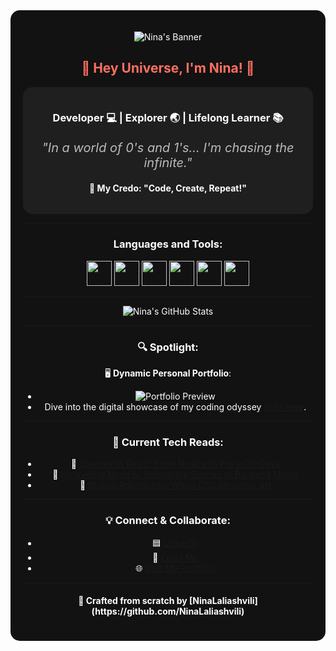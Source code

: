 <div align="center" style="background-color: #121212; padding: 20px; border-radius: 15px; color: #ffffff;">

![Nina's Banner](https://path_to_your_banner_image.png)

<h2 style="color: #ff6f61;">🚀 Hey Universe, I'm Nina! 🌌</h2>

<div style="background-color: #1f1f1f; padding: 15px; border-radius: 15px;">
<h3>Developer 💻 | Explorer 🌏 | Lifelong Learner 📚</h3>
<p style="font-size:20px; color: #bbb;"><em>"In a world of 0's and 1's... I'm chasing the infinite."</em></p>
<h4>📜 My Credo: "Code, Create, Repeat!"</h4>
</div>

---

<h3>Languages and Tools:</h3>  
<code><img height="40" src="path_to_js_icon.png"></code>
<code><img height="40" src="path_to_react_icon.png"></code>
<code><img height="40" src="path_to_node_icon.png"></code>
<code><img height="40" src="path_to_express_icon.png"></code>
<code><img height="40" src="path_to_html_icon.png"></code>
<code><img height="40" src="path_to_css_icon.png"></code>

---

![Nina's GitHub Stats](https://github-readme-stats.vercel.app/api?username=NinaLaliashvili&show_icons=true&theme=radical&bg_color=45,ff6f61,3f5efb)

---

<h3>🔍 Spotlight:</h3>

🖥 **Dynamic Personal Portfolio**: 
- ![Portfolio Preview](path_to_portfolio_gif.gif)
- Dive into the digital showcase of my coding odyssey [right here](link_to_portfolio).

---

<h3>🤖 Current Tech Reads:</h3>

- 📘 [Journey to React: From Novice to Pro in 30 Days](#)
- 📗 [Unraveling Node.js: Behind the Scenes of Backend Magic](#)
- 📙 [Styling Adventures: When CSS Becomes Art](#)

---

<h3>💡 Connect & Collaborate:</h3>

- 🟦 [LinkedIn](https://www.linkedin.com/in/nini-laliashvili-08a97b223/)
- 📧 [Email Me](mailto:ninilaliashvili8@gmail.com)
- 🌐 [Visit My Portfolio](your_portfolio_link)

---

<h4>💖 Crafted from scratch by [NinaLaliashvili](https://github.com/NinaLaliashvili)</h4>

</div>
